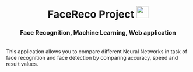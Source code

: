 <h1 align="center">FaceReco Project<a href="https://daniilshat.ru/" target="_blank"></a> 
<img src="https://github.com/blackcater/blackcater/raw/main/images/Hi.gif" height="32"/></h1>
<h3 align="center">Face Recognition, Machine Learning, Web application</h3>
<br/>
This application allows you to compare different Neural Networks in task of face recognition and face detection by comparing accuracy, speed and result values.
